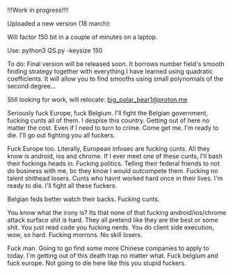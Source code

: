 !!!Work in progress!!!!

Uploaded a new version (18 march):

Will factor 150 bit in a couple of minutes on a laptop.

Use: python3 QS.py -keysize 150

To do: Final version will be released soon. It borrows number field's smooth finding strategy together with everything I have learned using quadratic coefficients. It will allow you to find smooths using small polynomials of the second degree... 

Still looking for work, will relocate: big_polar_bear1@proton.me

Seriously fuck Europe, fuck Belgium. I'll fight the Belgian government, fucking cunts all of them. I despise this country. Getting out of here no matter the cost. Even if I need to turn to crime. Come get me. I'm ready to die. I'll go out fighting you all fuckers.

Fuck Europe too. Literally, European infosec are fucking cunts. All they know is android,  ios and chrome. If I ever meet one of these cunts, I'll bash their fuckings heads in. Fucking politics. Telling their federal friends to not do business with me, bc they know I would outcompete them. Fucking no talent shithead losers. Cunts who havnt worked hard once in their lives. I'm ready to die. I'll fight all these fuckers.

Belgian feds better watch their backs. Fucking cunts.

You know what the irony is? Its that none of that fucking android/ios/chrome attack surface shit is hard. They all pretend like they are the best or some shit. You just read code you fucking nerds. You do client side execution, wow, so hard. Fucking morrons. No skill losers.

Fuck man. Going to go find some more Chinese companies to apply to today. I'm getting out of this death trap no matter what. Fuck belgium and fuck europe. Not going to die here like this you stupid fuckers. 
